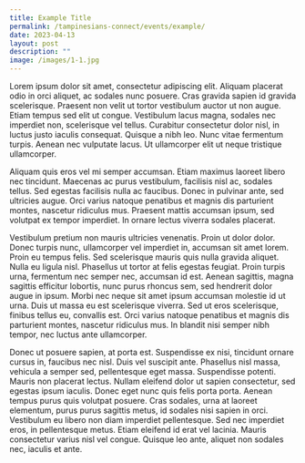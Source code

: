 ```yaml
---
title: Example Title
permalink: /tampinesians-connect/events/example/
date: 2023-04-13
layout: post
description: ""
image: /images/1-1.jpg
---
```

Lorem ipsum dolor sit amet, consectetur adipiscing elit. Aliquam placerat odio in orci aliquet, ac sodales nunc posuere. Cras gravida sapien id gravida scelerisque. Praesent non velit ut tortor vestibulum auctor ut non augue. Etiam tempus sed elit ut congue. Vestibulum lacus magna, sodales nec imperdiet non, scelerisque vel tellus. Curabitur consectetur dolor nisl, in luctus justo iaculis consequat. Quisque a nibh leo. Nunc vitae fermentum turpis. Aenean nec vulputate lacus. Ut ullamcorper elit ut neque tristique ullamcorper.

Aliquam quis eros vel mi semper accumsan. Etiam maximus laoreet libero nec tincidunt. Maecenas ac purus vestibulum, facilisis nisl ac, sodales tellus. Sed egestas facilisis nulla ac faucibus. Donec in pulvinar ante, sed ultricies augue. Orci varius natoque penatibus et magnis dis parturient montes, nascetur ridiculus mus. Praesent mattis accumsan ipsum, sed volutpat ex tempor imperdiet. In ornare lectus viverra sodales placerat.

Vestibulum pretium non mauris ultricies venenatis. Proin ut dolor dolor. Donec turpis nunc, ullamcorper vel imperdiet in, accumsan sit amet lorem. Proin eu tempus felis. Sed scelerisque mauris quis nulla gravida aliquet. Nulla eu ligula nisl. Phasellus ut tortor at felis egestas feugiat. Proin turpis urna, fermentum nec semper nec, accumsan id est. Aenean sagittis, magna sagittis efficitur lobortis, nunc purus rhoncus sem, sed hendrerit dolor augue in ipsum. Morbi nec neque sit amet ipsum accumsan molestie id ut urna. Duis ut massa eu est scelerisque viverra. Sed ut eros scelerisque, finibus tellus eu, convallis est. Orci varius natoque penatibus et magnis dis parturient montes, nascetur ridiculus mus. In blandit nisi semper nibh tempor, nec luctus ante ullamcorper.

Donec ut posuere sapien, at porta est. Suspendisse ex nisi, tincidunt ornare cursus in, faucibus nec nisl. Duis vel suscipit ante. Phasellus nisl massa, vehicula a semper sed, pellentesque eget massa. Suspendisse potenti. Mauris non placerat lectus. Nullam eleifend dolor ut sapien consectetur, sed egestas ipsum iaculis. Donec eget nunc quis felis porta porta. Aenean tempus purus quis volutpat posuere. Cras sodales, urna at laoreet elementum, purus purus sagittis metus, id sodales nisi sapien in orci. Vestibulum eu libero non diam imperdiet pellentesque. Sed nec imperdiet eros, in pellentesque metus. Etiam eleifend id erat vel lacinia. Mauris consectetur varius nisl vel congue. Quisque leo ante, aliquet non sodales nec, iaculis et ante.